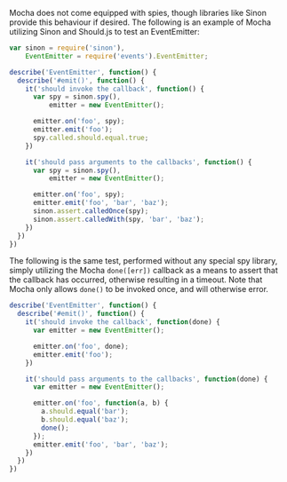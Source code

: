 Mocha does not come equipped with spies, though libraries like Sinon provide this behaviour if desired. The following is an example of Mocha utilizing Sinon and Should.js to test an EventEmitter:

```javascript
var sinon = require('sinon'),
    EventEmitter = require('events').EventEmitter;

describe('EventEmitter', function() {
  describe('#emit()', function() {
    it('should invoke the callback', function() {
      var spy = sinon.spy(),
          emitter = new EventEmitter();

      emitter.on('foo', spy);
      emitter.emit('foo');
      spy.called.should.equal.true;
    })

    it('should pass arguments to the callbacks', function() {
      var spy = sinon.spy(),
          emitter = new EventEmitter();

      emitter.on('foo', spy);
      emitter.emit('foo', 'bar', 'baz');
      sinon.assert.calledOnce(spy);
      sinon.assert.calledWith(spy, 'bar', 'baz');
    })
  })
})
```

The following is the same test, performed without any special spy library, simply utilizing the Mocha `done([err])` callback as a means to assert that the callback has occurred, otherwise resulting in a timeout. Note that Mocha only allows `done()` to be invoked once, and will otherwise error.

```javascript
describe('EventEmitter', function() {
  describe('#emit()', function() {
    it('should invoke the callback', function(done) {
      var emitter = new EventEmitter();

      emitter.on('foo', done);
      emitter.emit('foo');
    })

    it('should pass arguments to the callbacks', function(done) {
      var emitter = new EventEmitter();

      emitter.on('foo', function(a, b) {
        a.should.equal('bar');
        b.should.equal('baz');
        done();
      });
      emitter.emit('foo', 'bar', 'baz');
    })
  })
})
```
